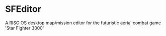# SFEditor
A RISC OS desktop map/mission editor for the futuristic aerial combat game 'Star Fighter 3000'
